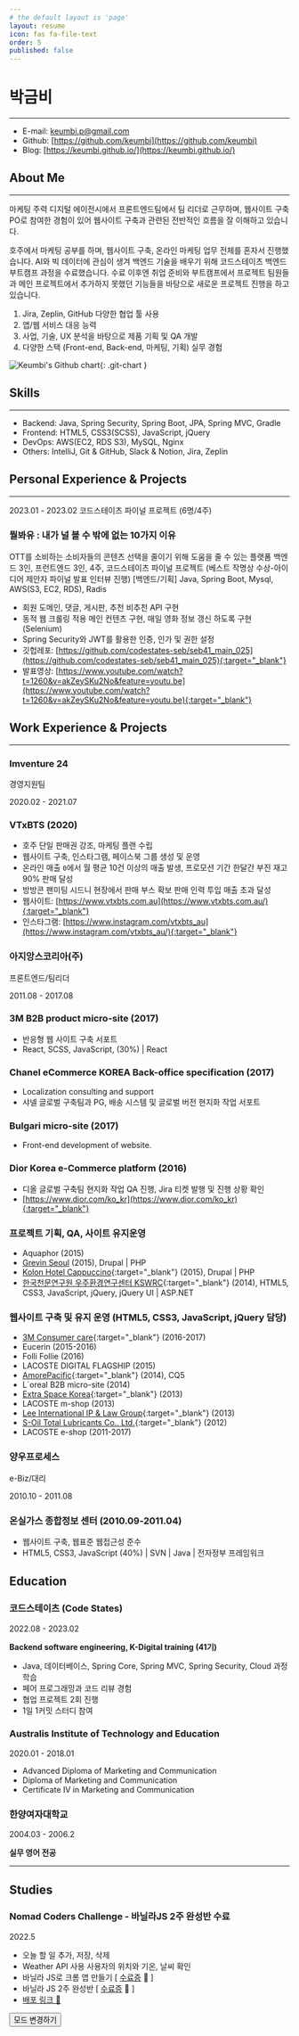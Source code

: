 ```yaml
---
# the default layout is 'page'
layout: resume
icon: fas fa-file-text
order: 5
published: false
---
```




# 박금비

---

- E-mail: [keumbi.p@gmail.com](mailto:keumbi.p@gmail.com)
- Github: [https://github.com/keumbi](https://github.com/keumbi)
- Blog: [https://keumbi.github.io/](https://keumbi.github.io/)


## About Me

---

마케팅 주력 디지털 에이전시에서 프론트엔드팀에서 팀 리더로 근무하며, 웹사이트 구축 PO로 참여한 경험이 있어 웹사이트 구축과 관련된 전반적인 흐름을 잘 이해하고 있습니다.

호주에서 마케팅 공부를 하며, 웹사이트 구축, 온라인 마케팅 업무 전체를 혼자서 진행했습니다. AI와 빅 데이터에 관심이 생겨 백엔드 기술을 배우기 위해 코드스테이츠 백엔드 부트캠프 과정을 수료했습니다. 수료 이후엔 취업 준비와 부트캠프에서 프로젝트 팀원들과 메인 프로젝트에서 추가하지 못했던 기능들을 바탕으로 새로운 프로젝트 진행을 하고 있습니다.

1. Jira, Zeplin, GitHub 다양한 협업 툴 사용
2. 앱/웹 서비스 대응 능력
3. 사업, 기술, UX 분석을 바탕으로 제품 기획 및 QA 개발
4. 다양한 스택 (Front-end, Back-end, 마케팅, 기획) 실무 경험


![Keumbi's Github chart](http://ghchart.rshah.org/keumbi){: .git-chart }


## Skills

---

- Backend: Java, Spring Security, Spring Boot, JPA, Spring MVC, Gradle
- Frontend: HTML5, CSS3(SCSS), JavaScript, jQuery
- DevOps: AWS(EC2, RDS S3), MySQL, Nginx
- Others: IntelliJ, Git & GitHub, Slack & Notion, Jira, Zeplin

## Personal Experience & Projects

---

2023.01 - 2023.02
코드스테이츠
파이널 프로젝트
(6명/4주)


### 뭘봐유 : 내가 널 볼 수 밖에 없는 10가지 이유

OTT를 소비하는 소비자들의 콘텐츠 선택을 줄이기 위해 도움을 줄 수 있는 플랫폼
백엔드 3인, 프런트엔드 3인, 4주, 코드스테이츠 파이널 프로젝트 (베스트 작명상 수상-아이디어 제안자 파이널 발표 인터뷰 진행)
[백엔드/기획] Java, Spring Boot, Mysql, AWS(S3, EC2, RDS), Radis
- 회원 도메인, 댓글, 게시판, 추천 비추천 API 구현
- 동적 웹 크롤링 적용 메인 컨텐츠 구현, 매일 영화 정보 갱신 하도록 구현(Selenium)
- Spring Security와 JWT를 활용한 인증, 인가 및 권한 설정
- 깃헙레포: [https://github.com/codestates-seb/seb41_main_025](https://github.com/codestates-seb/seb41_main_025){:target="_blank"}
- 발표영상: [https://www.youtube.com/watch?t=1260&v=akZeySKu2No&feature=youtu.be](https://www.youtube.com/watch?t=1260&v=akZeySKu2No&feature=youtu.be){:target="_blank"}

## Work Experience & Projects

---

### Imventure 24

경영지원팀

2020.02 - 2021.07

### VTxBTS (2020)

- 호주 단일 판매권 강조, 마케팅 플랜 수립
- 웹사이트 구축, 인스타그램, 페이스북 그룹 생성 및 운영
- 온라인 매출 `0`에서 월 평균 10건 이상의 매출 발생, 프로모션 기간 한달간 부진 재고 90% 판매 달성
- 방방콘 팬미팅 시드니 현장에서 판매 부스 확보 판매 인력 투입 매출 초과 달성
- 웹사이트: [https://www.vtxbts.com.au](https://www.vtxbts.com.au/){:target="_blank"}
- 인스타그램: [https://www.instagram.com/vtxbts_au](https://www.instagram.com/vtxbts_au/){:target="_blank"}




### 아지앙스코리아(주)

프론트엔드/팀리더

2011.08 - 2017.08

### 3M B2B product micro-site (2017)

- 반응형 웹 사이트 구축 서포트
- React, SCSS, JavaScript, (30%) | React

### Chanel eCommerce KOREA Back-office specification (2017)

- Localization consulting and support
- 샤넬 글로벌 구축팀과 PG, 배송 시스템 및 글로벌 버전 현지화 작업 서포트

### Bulgari micro-site (2017)

- Front-end development of website.

### Dior Korea e-Commerce platform (2016)

- 디올 글로벌 구축팀 현지화 작업 QA 진행, Jira 티켓 발행 및 진행 상황 확인
- [https://www.dior.com/ko_kr](https://www.dior.com/ko_kr){:target="_blank"}


### 프로젝트 기획, QA, 사이트 유지운영

- Aquaphor (2015)
- [Grevin Seoul](https://web.archive.org/web/20151113084915/http://www.grevin-seoul.com/ko) (2015), Drupal | PHP
- [Kolon Hotel Cappuccino](https://web.archive.org/web/20160617211242/http://hotelcappuccino.co.kr/){:target="_blank"} (2015), Drupal | PHP
- [한국천문연구원 우주환경연구센터 KSWRC](https://kswrc.kasi.re.kr/){:target="_blank"} (2014),  HTML5, CSS3, JavaScript, jQuery, jQuery UI | ASP.NET

### 웹사이트 구축 및 유지 운영 (HTML5, CSS3, JavaScript, jQuery 담당)

- [3M Consumer care](https://consumercare.3m.co.kr){:target="_blank"} (2016-2017)
- Eucerin (2015-2016)
- Folli Follie (2016)
- LACOSTE DIGITAL FLAGSHIP (2015)
- [AmorePacific](https://www.apgroup.com/){:target="_blank"} (2014), CQ5
- L`oreal B2B micro-site (2014)
- [Extra Space Korea](https://www.extraspaceasia.co.kr/){:target="_blank"} (2013)
- LACOSTE m-shop (2013)
- [Lee International IP & Law Group](https://www.leeinternational.com/){:target="_blank"} (2013)
- [S-Oil Total Lubricants Co., Ltd.](https://www.s-oil-total.com/){:target="_blank"} (2012)
- LACOSTE e-shop (2011-2017)



### 양우프로세스

e-Biz/대리

2010.10 - 2011.08

### 온실가스 종합정보 센터 (2010.09-2011.04)
- 웹사이트 구축, 웹표준 웹접근성 준수
- HTML5, CSS3, JavaScript (40%) | SVN | Java | 전자정부 프레임워크


## Education


### 코드스테이츠 (Code States)

2022.08 - 2023.02

**Backend software engineering, K-Digital training (41기)**

- Java, 데이터베이스, Spring Core, Spring MVC, Spring Security, Cloud  과정 학습
- 페어 프로그래밍과 코드 리뷰 경험
- 협업 프로젝트 2회 진행
- 1일 1커밋 스터디 참여


### Australis Institute of Technology and Education

2020.01 - 2018.01

- Advanced Diploma of Marketing and Communication
- Diploma of Marketing and Communication
- Certificate IV in Marketing and Communication


### 한양여자대학교

2004.03 - 2006.2

**실무 영어 전공**


---

## Studies


### Nomad Coders Challenge - 바닐라JS 2주 완성반 수료

2022.5

- 오늘 할 일 추가, 저장, 삭제
- Weather API 사용 사용자의 위치와 기온, 날씨 확인
- 바닐라 JS로 크롬 앱 만들기  [ [수료증](https://pdfswitch.s3.ap-northeast-2.amazonaws.com/pdfswitch/d/2/2023-02/f7e687dd9dc34334b8d352e396c5c3b7/93133ae3-6ab5-4c36-bc04-5d28d299a18c) 📎  ]
- 바닐라 JS 2주 완성반  [ [수료증](https://pdfswitch.s3.ap-northeast-2.amazonaws.com/pdfswitch/d/2/2023-02/f7e687dd9dc34334b8d352e396c5c3b7/93133ae3-6ab5-4c36-bc04-5d28d299a18c) 📎  ]
- [배포 링크 📎](https://keumbi.github.io/momentum/)



<button class="mode-toggle btn" aria-label="Switch Mode">모드 변경하기</button>
